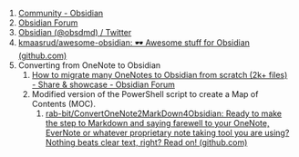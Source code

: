 1. [Community - Obsidian](https://obsidian.md/community)
2. [Obsidian Forum](https://forum.obsidian.md/)
3. [Obsidian (@obsdmd) / Twitter](https://twitter.com/obsdmd)
4. [kmaasrud/awesome-obsidian: 🕶️ Awesome stuff for Obsidian (github.com)](https://github.com/kmaasrud/awesome-obsidian)
5. Converting from OneNote to Obsidian
	1. [How to migrate many OneNotes to Obsidian from scratch (2k+ files) - Share & showcase - Obsidian Forum](https://forum.obsidian.md/t/how-to-migrate-many-onenotes-to-obsidian-from-scratch-2k-files/22538)
	2. Modified version of the PowerShell script to create a Map of Contents (MOC).
		1. [rab-bit/ConvertOneNote2MarkDown4Obsidian: Ready to make the step to Markdown and saying farewell to your OneNote, EverNote or whatever proprietary note taking tool you are using? Nothing beats clear text, right? Read on! (github.com)](https://github.com/rab-bit/ConvertOneNote2MarkDown4Obsidian)